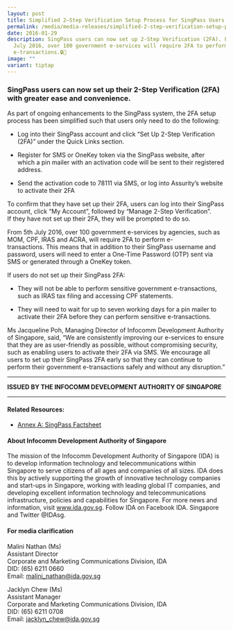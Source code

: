 ```yaml
---
layout: post
title: Simplified 2–Step Verification Setup Process for SingPass Users
permalink: /media/media-releases/simplified-2-step-verification-setup-process-for-singpass-users/
date: 2016-01-29
description: SingPass users can now set up 2-Step Verification (2FA). From 5th
  July 2016, over 100 government e-services will require 2FA to perform
  e-transactions.🔒📱
image: ""
variant: tiptap
---
```

<h3>SingPass users can now set up their 2-Step Verification (2FA) with greater ease and convenience.</h3>
<p>As part of ongoing enhancements to the SingPass system, the 2FA setup
process has&nbsp;been simplified&nbsp;such that users only need to do the
following:</p>
<ul data-tight="true" class="tight">
<li>
<p>Log into their SingPass account and click “Set Up 2-Step Verification
(2FA)” under the Quick Links section.</p>
</li>
<li>
<p>Register for SMS or OneKey token via the SingPass website, after which&nbsp;a
pin mailer with an activation code will be sent&nbsp;to their registered
address.</p>
</li>
<li>
<p>Send the activation code to 78111 via SMS, or log into Assurity’s website
to activate their 2FA</p>
</li>
</ul>
<p>To confirm that they have set up their 2FA, users can log into their SingPass
account, click “My Account”, followed by&nbsp;“Manage 2-Step Verification”.
If&nbsp;they have not set up their 2FA,&nbsp;they will be prompted&nbsp;to
do so.</p>
<p>From 5th July 2016, over 100 government e-services by agencies, such as
MOM, CPF, IRAS and ACRA, will require 2FA to perform e-transactions.&nbsp;This&nbsp;means
that in addition to their SingPass username and password, users will need
to enter a One-Time Password (OTP) sent via SMS or generated through a
OneKey token.</p>
<p>If users do not set up their SingPass 2FA:</p>
<ul data-tight="true" class="tight">
<li>
<p>They will not be able to perform sensitive government e-transactions,
such as&nbsp;IRAS tax filing&nbsp;and accessing CPF statements.</p>
</li>
<li>
<p>They will need to wait&nbsp;for&nbsp;up to seven working days for a pin
mailer to activate their 2FA before&nbsp;they can perform&nbsp;sensitive
e-transactions.</p>
</li>
</ul>
<p>Ms Jacqueline Poh, Managing Director of Infocomm Development Authority
of Singapore, said, “We are consistently improving our e-services to ensure
that they are as user-friendly as possible, without compromising security,
such as enabling users to activate their 2FA via SMS. We encourage all
users to set up their SingPass 2FA early&nbsp;so that they can&nbsp;continue
to perform their government e-transactions safely and without any disruption.”</p>
<hr>
<p><strong>ISSUED BY THE INFOCOMM DEVELOPMENT AUTHORITY OF SINGAPORE</strong>
</p>
<hr>
<h4>Related Resources:</h4>
<ul data-tight="true" class="tight">
<li>
<p><a href="/files/media/media-releases/Annex_A___SingPass_Factsheet.pdf" rel="noopener noreferrer nofollow" target="_blank">Annex A: SingPass Factsheet</a>
</p>
</li>
</ul>
<h4>About Infocomm Development Authority of Singapore</h4>
<p>The mission of the Infocomm Development Authority of Singapore (IDA) is
to develop information technology and telecommunications within Singapore
to serve citizens of all ages and companies of all sizes. IDA does this
by actively supporting the growth of innovative technology companies and
start-ups in Singapore, working with leading global IT companies, and developing
excellent information technology and telecommunications infrastructure,
policies and capabilities for Singapore. For more news and information,
visit <a href="https://www.tech.gov.sg/files/media/media-releases/2016/01/SingPass%20Factsheet%20%20Updated%2029%20Janpdf.pdf" rel="noopener noreferrer nofollow" target="_blank">www.ida.gov.sg</a>.
Follow IDA on Facebook IDA. Singapore and Twitter @IDAsg.</p>
<h4>For media clarification</h4>
<p>Malini Nathan (Ms)
<br>Assistant Director
<br>Corporate and Marketing Communications Division, IDA
<br>DID: (65) 6211 0660
<br>Email: <a href="https://www.tech.gov.sg/files/media/media-releases/2016/01/SingPass%20Factsheet%20%20Updated%2029%20Janpdf.pdf" rel="noopener noreferrer nofollow" target="_blank">malini_nathan@ida.gov.sg</a>
</p>
<p>Jacklyn Chew (Ms)
<br>Assistant Manager
<br>Corporate and Marketing Communications Division, IDA
<br>DID: (65) 6211 0708
<br>Email: <a href="https://www.tech.gov.sg/files/media/media-releases/2016/01/SingPass%20Factsheet%20%20Updated%2029%20Janpdf.pdf" rel="noopener noreferrer nofollow" target="_blank">jacklyn_chew@ida.gov.sg</a>
</p>
<p></p>